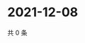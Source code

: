 # 2021-12-08

共 0 条

<!-- BEGIN WEIBO -->
<!-- 最后更新时间 Wed Dec 08 2021 14:14:42 GMT+0800 (China Standard Time) -->

<!-- END WEIBO -->
